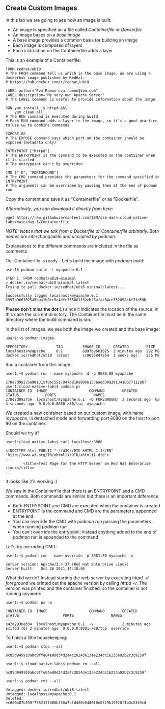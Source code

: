 ## Create Custom Images

In this lab we are going to see how an image is built:

 * An image is specified on a file called _Containerfile_ or _Dockerfile_ 
 * An image bases on a _base image_
 * A base image provides a common basis for building an image
 * Each image is composed of layers
 * Each instruction on the Containerfile adds a layer

This is an example of a Containerfile:
```
FROM redhat/ubi8
# The FROM command tell us which is the base image. We are using a dockerhub image published by RedHat. 
# https://hub.docker.com/r/redhat/ubi8

LABEL author="Eva Ramon eva.ramon@ibm.com"
LABEL description="My very own Apache Server"
# The LABEL command is useful to provide information about the image

RUN yum install -y httpd &&\
    yum clean all
# The RUN command is executed during build
# Each RUN command adds a layer to the image, so it's a good practice to use && to combine commands 

EXPOSE 80
# The EXPOSE command says which port on the container should be exposed (metadata only)

ENTRYPOINT ["httpd"]
# The ENTRYPOINT is the command to be executed on the container when it is started 
# The entrypoint can't be overriden

CMD ["-D", "FOREGROUND"]
# The CMD command provides the parameters for the command specified in ENTRYPOINT
# The arguments can be overriden by passing them at the end of podman run
```

Copy the content and save it as "Containerfile" or as "Dockerfile".

_Alternatively, you can download it directly from here:_
```
wget https://raw.githubusercontent.com/IBM/csm-dach-cloud-native-labs/main/day-1/Containerfile
```

_NOTE: Notice that we talk from a Dockerfile or Containerfile arbitrarly. Both names are interchangeable and accepted by podman._

Explanations to the different commands are included in the file as comments.

Our Containerfile is ready - Let's build the image with _podman build_:
```
user1$ podman build -t myapache:0.1 .

STEP 1: FROM redhat/ubi8-minimal
✔ docker.io/redhat/ubi8-minimal:latest
Trying to pull docker.io/redhat/ubi8-minimal:latest...
...
Successfully tagged localhost/myapache:0.1
8997b9661025a5baa1b0fc5c4dfc73508ff32eb26afaa34ce752098c6f7fd58b
```

__Please don't miss the dot (.)__ since it indicates the location of the source, in this case the current directory. The Containerfile must be in the same directory where the build command is ran.

In the list of images, we see both the image we created and the base image:
```
user1:~$ podman images

REPOSITORY             TAG         IMAGE ID      CREATED        SIZE
localhost/myapache     0.1         8997b9661025  2 minutes ago  292 MB
docker.io/redhat/ubi8  latest      cc0656847854  3 weeks ago    235 MB
```

Run a container from this image:
```
user1:~$ podman run --name myapache -d -p 8080:80 myapache

278e7d99275e981315f06c5517847d810e80b6153eaed30a29134106771129b7
user1:cloud-native-labs$ podman ps 
CONTAINER ID  IMAGE                   COMMAND        CREATED        STATUS            PORTS                 NAMES
278e7d99275e  localhost/myapache:0.1  -D FOREGROUND  3 seconds ago  Up 3 seconds ago  0.0.0.0:8080->80/tcp  myapache
```

We created a new container based on our custom image, with name _myapache_, in dettached mode and forwarding port 8080 on the host to port 80 on the container. 

Should we try it?
```
user1:cloud-native-labs$ curl localhost:8080

<!DOCTYPE html PUBLIC "-//W3C//DTD XHTML 1.1//EN" "http://www.w3.org/TR/xhtml11/DTD/xhtml11.dtd">
...
		<title>Test Page for the HTTP Server on Red Hat Enterprise Linux</title>
...
```

It looks like it's working :)

We saw in the Containerfile that there is an ENTRYPOINT and a CMD commands. Both commands are similar but there is an important difference:

 * Both ENTRYPOINT and CMD are executed when the container is created 
 * ENTRYPOINT is the command and CMD are the parameters, appended at the end
 * You can override the CMD with _podman run_ passing the parameters when running _podman run_
 * You can't override the entrypoint: instead anything added to the end of _podman run_ is appended to the command

Let's try overriding CMD:
```
user1:~$ podman run --name override -p 8081:80 myapache -v

Server version: Apache/2.4.37 (Red Hat Enterprise Linux)
Server built:   Oct 26 2021 14:18:06
```

What did we do? Instead starting the web server by executing _httpd -d foreground_ we printed out the apache version by calling _httpd -v_. The version was printed and the container finished, so the container is not running anymore:
```
user1:~$ podman ps -a

CONTAINER ID  IMAGE                   COMMAND        CREATED         STATUS                    PORTS                 NAMES
...
e42a2930ed34  localhost/myapache:0.1  -v             2 minutes ago   Exited (0) 2 minutes ago  0.0.0.0:8081->80/tcp  override
```

To finish a little housekeeping:
```
user1:~$ podman stop --all

ac05d949910abc9ffe04ed8d34d2a4c2024de13ae234dc16233a92b2c3c9250f

user1:~$ cloud-native-labs$ podman rm --all

ac05d949910abc9ffe04ed8d34d2a4c2024de13ae234dc16233a92b2c3c9250f

user1:~$ podman rmi --all

Untagged: docker.io/redhat/ubi8:latest
Untagged: localhost/myapache:0.1
Deleted: ec600407b590f735212f408bf86a7cfd460e6480f0e8319b19620f1b3c8349cd
```
